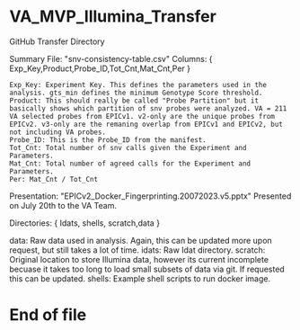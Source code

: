 # VA_MVP_Illumina_Transfer
GitHub Transfer Directory

Summary File: "snv-consistency-table.csv"
  Columns: { Exp_Key,Product,Probe_ID,Tot_Cnt,Mat_Cnt,Per }
    
    Exp_Key: Experiment Key. This defines the parameters used in the analysis. gts_min defines the minimum Genotype Score threshold. 
    Product: This should really be called "Probe Partition" but it basically shows which partition of snv probes were analyzed. VA = 211 VA selected probes from EPICv1. v2-only are the unique probes from EPICv2. v3-only are the remaning overlap from EPICv1 and EPICv2, but not including VA probes.   
    Probe_ID: This is the Probe_ID from the manifest.
    Tot_Cnt: Total number of snv calls given the Experiment and Parameters.
    Mat_Cnt: Total number of agreed calls for the Experiment and Parameters.
    Per: Mat_Cnt / Tot_Cnt

Presentation: "EPICv2_Docker_Fingerprinting.20072023.v5.pptx"
  Presented on July 20th to the VA Team.

Directories: { Idats, shells, scratch,data }

  data: Raw data used in analysis. Again, this can be updated more upon request, but still takes a lot of time.
  idats: Raw Idat directory.
  scratch: Original location to store Illumina data, however its current incomplete becuase it takes too long to load small subsets of data via git. If requested this can be updated.
  shells: Example shell scripts to run docker image.

# End of file
